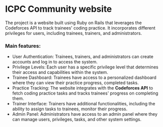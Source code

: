 # ICPC Community website

The project is a website built using Ruby on Rails that leverages the Codeforces API to track trainees' coding practice. It incorporates different privileges for users, including trainees, trainers, and administrators.

### Main features:


* User Authentication: Trainees, trainers, 
and administrators can create 
accounts and log in to access the system.
* Privilege Levels: Each user has a specific 
privilege level that determines their access 
and capabilities within the system.
* Trainee Dashboard: Trainees have access to a personalized 
dashboard where they can view their practice progress, 
completed tasks.
* Practice Tracking: The website integrates with the 
**Codeforces API** to fetch coding practice tasks and 
tracks trainees' progress on completing them.
* Trainer Interface: Trainers have additional functionalities, 
including the ability to assign tasks to trainees,
monitor their progress.
* Admin Panel: Administrators have access to an admin panel
where they can manage users, privileges, tasks, 
and other system settings.
